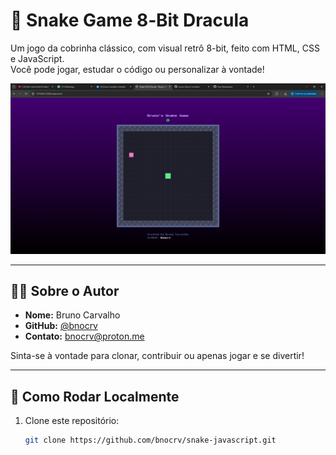# 🐍 Snake Game 8‑Bit Dracula

Um jogo da cobrinha clássico, com visual retrô 8-bit, feito com HTML, CSS e JavaScript.  
Você pode jogar, estudar o código ou personalizar à vontade!

![Screenshot](img/screenshot.png)

---

## 👨‍💻 Sobre o Autor

- **Nome:** Bruno Carvalho  
- **GitHub:** [@bnocrv](https://github.com/bnocrv)  
- **Contato:** [bnocrv@proton.me](mailto:bnocrv@proton.me)

Sinta-se à vontade para clonar, contribuir ou apenas jogar e se divertir!

---

## 🚀 Como Rodar Localmente

1. Clone este repositório:
   ```bash
   git clone https://github.com/bnocrv/snake-javascript.git
